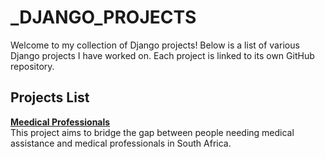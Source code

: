 # _DJANGO_PROJECTS

Welcome to my collection of Django projects! Below is a list of various Django projects I have worked on. Each project is linked to its own GitHub repository.

## Projects List

**[ Meedical Professionals](https://github.com/Pharmanathi/pharmanathi.com/tree/main)**  
This project aims to bridge the gap between people needing medical assistance and medical professionals in South Africa. 


